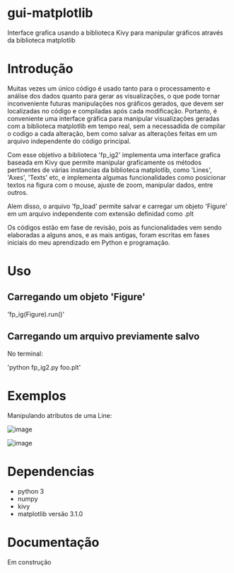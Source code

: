 # gui-matplotlib
Interface grafica usando a biblioteca Kivy para manipular gráficos através da biblioteca matplotlib

# Introdução

Muitas vezes um único código é usado tanto para o processamento e análise dos dados quanto para gerar as visualizações, o que pode tornar inconveniente futuras manipulações nos gráficos gerados, que devem ser localizadas no código e compiladas após cada modificação.
Portanto, é conveniente uma interface gráfica para manipular visualizações geradas com a biblioteca matplotlib em tempo real, sem a necessadida de compilar o codigo a cada alteração, bem como salvar as alterações feitas em um arquivo independente do código principal.

Com esse objetivo a biblioteca 'fp_ig2' implementa uma interface grafica baseada em Kivy que permite manipular graficamente os métodos pertinentes de várias instancias da biblioteca matplotlib, como 'Lines', 'Axes', 'Texts' etc, e implementa algumas funcionalidades como posicionar textos na figura com o mouse, ajuste de zoom, manipular dados, entre outros.

Alem disso, o arquivo 'fp_load' permite salvar e carregar um objeto 'Figure' em um arquivo independente com extensão definidad como .plt

Os códigos estão em fase de revisão, pois as funcionalidades vem sendo elaboradas a alguns anos, e as mais antigas, foram escritas em fases iniciais do meu aprendizado em Python e programação.

# Uso

## Carregando um objeto 'Figure'

'fp_ig(Figure).run()'

## Carregando um arquivo previamente salvo

No terminal:

'python fp_ig2.py foo.plt'

# Exemplos

Manipulando atributos de uma Line:

![image](https://user-images.githubusercontent.com/78453361/149636358-6abce1e2-3916-4992-b58e-01fa2a2ecaf4.png)

![image](https://user-images.githubusercontent.com/78453361/149636341-02662ce8-61f4-4252-9f76-7f4a6ffb9dbb.png)

# Dependencias

- python 3
- numpy
- kivy
- matplotlib versão 3.1.0

# Documentação

Em construção
